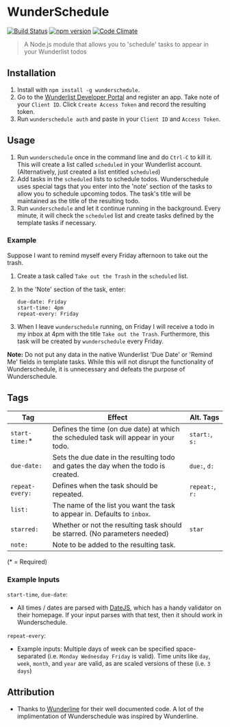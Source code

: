 # WunderSchedule
  [![Build Status](https://travis-ci.org/benjamincongdon/WunderSchedule.svg?branch=master)](https://travis-ci.org/benjamincongdon/WunderSchedule)
  [![npm version](https://badge.fury.io/js/wunderschedule.svg)](https://badge.fury.io/js/wunderschedule)
  [![Code Climate](https://codeclimate.com/github/benjamincongdon/WunderSchedule/badges/gpa.svg)](https://codeclimate.com/github/benjamincongdon/WunderSchedule)
  >A Node.js module that allows you to 'schedule' tasks to appear in your Wunderlist todos

## Installation
1. Install with `npm install -g wunderschedule`.
2. Go to the [Wunderlist Developer Portal](https://developer.wunderlist.com/apps) and register an app. Take note of your `Client ID`. Click `Create Access Token` and record the resulting token.
3. Run `wunderschedule auth` and paste in your `Client ID` and `Access Token`.

## Usage
1. Run `wunderschedule` once in the command line and do `Ctrl-C` to kill it. This will create a list called `scheduled` in your Wunderlist account. (Alternatively, just created a list entitled `scheduled`)
2. Add tasks in the `scheduled` lists to schedule todos. Wunderschedule uses special tags that you enter into the 'note' section of the tasks to allow you to schedule upcoming todos. The task's title will be maintained as the title of the resulting todo. 
3. Run `wunderschedule` and let it continue running in the background. Every minute, it will check the `scheduled` list and create tasks defined by the template tasks if necessary.

### Example
Suppose I want to remind myself every Friday afternoon to take out the trash.
  1. Create a task called `Take out the Trash` in the `scheduled` list.
  2. In the 'Note' section of the task, enter:

      ```
      due-date: Friday
      start-time: 4pm
      repeat-every: Friday
      ```
  3. When I leave `wunderschedule` running, on Friday I will receive a todo in my inbox at 4pm with the title `Take out the Trash`. Furthermore, this task will be created by `wunderschedule` every Friday.

**Note:** Do not put any data in the native Wunderlist 'Due Date' or 'Remind Me' fields in template tasks. While this will not disrupt the functionality of Wunderschedule, it is unnecessary and defeats the purpose of Wunderschedule.

## Tags
|Tag            |Effect                                                                              |Alt. Tags
|---------------|------------------------------------------------------------------------------------|---------------|
|`start-time:`* |Defines the time (on due date) at which the scheduled task will appear in your todo.|`start:`, `s:` |
|`due-date:`    |Sets the due date in the resulting todo and gates the day when the todo is created. |`due:`, `d:`   |
|`repeat-every:`|Defines when the task should be repeated.                                           |`repeat:`, `r:`|
|`list:`        |The name of the list you want the task to appear in. Defaults to `inbox`.           |               |
|`starred:`     |Whether or not the resulting task should be starred. (No parameters needed)         |`star`         |
|`note:`        |Note to be added to the resulting task.                                             |               |
(\* = Required)

### Example Inputs
`start-time`, `due-date`: 
  * All times / dates are parsed with [DateJS](http://www.datejs.com/), which has a handy validator on their homepage. If your input parses with that test, then it should work in Wunderschedule.

`repeat-every`:
  * Example inputs: Multiple days of week can be specified space-separated (i.e. `Monday Wednesday Friday` is valid). Time units like `day`, `week`, `month`, and `year` are valid, as are scaled versions of these (i.e. `3 days`)

## Attribution
* Thanks to [Wunderline](https://github.com/we-are-next/wunderline/blob/master/wunderline.js) for their well documented code. A lot of the implimentation of Wunderschedule was inspired by Wunderline.
